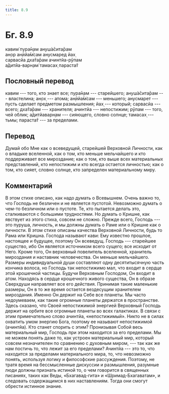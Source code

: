 ```yaml
---
title: 8.9
---
```


# Бг. 8.9
кавим̇ пура̄н̣ам ануш́а̄сита̄рам<br/>
ан̣ор ан̣ӣйа̄м̇сам анусмаред йах̣<br/>
сарвасйа дха̄та̄рам ачинтйа-рӯпам<br/>
а̄дитйа-варн̣ам̇ тамасах̣ параста̄т
## Пословный перевод

кавим --- того, кто знает все; пура̄н̣ам --- старейшего; ануш́а̄сита̄рам ---
властелина; ан̣ох̣ --- атома; ан̣ӣйа̄м̇сам --- меньшего; анусмарет --- пусть
сделает предметом размышления; йах̣ --- который; сарвасйа --- всего;
дха̄та̄рам --- хранителя; ачинтйа --- непостижим; рӯпам --- того, чей
облик; а̄дитйаварн̣ам --- сияющего, словно солнце; тамасах̣ --- тьмы;
параста̄т --- за пределами.

## Перевод

Думай обо Мне как о всеведущей, старейшей Верховной Личности, как о
владыке вселенной, как о том, кто меньше мельчайшего и кто поддерживает
все мироздание; как о том, кто выше всех материальных представлений, кто
непостижим и кто всегда остается личностью; как о том, кто сияет, словно
солнце, кто запределен материальному миру.

## Комментарий

В этом стихе описано, как надо думать о Всевышнем. Очень важно то, что
Господь не безличен и не является пустотой. Невозможно думать о чем-то
безличном или о пустоте. Те, кто пытается делать это, сталкиваются с
большими трудностями. Но думать о Кришне, как явствует из этого стиха,
совсем не сложно. Прежде всего, Господь --- это пуруша, личность, и мы
должны думать о Раме или о Кришне как о личности. В этом стихе описаны
качества Верховной Личности, будь то Рама или Кришна. Господа называют
кави: Ему известно прошлое, настоящее и будущее, поэтому Он всеведущ.
Господь --- старейшее существо, ибо Он является источником всего сущего;
все исходит от Него. Кроме того, Он верховный повелитель вселенной,
хранитель мироздания и наставник человечества. Он меньше мельчайшего.
Размеры индивидуальной души составляют одну десятитысячную часть кончика
волоса, но Господь так непостижимо мал, что входит в сердце этой
крошечной частицы. Будучи Верховным Господом, Он входит в атом. Находясь
в сердце крошечного живого существа, Он в образе Сверхдуши направляет
все его действия. Принимая такие маленькие размеры, Он в то же время
остается вездесущим хранителем мироздания. Именно Он держит на Себе все
планеты. Мы часто недоумеваем, как такие огромные планеты держатся в
пространстве. Здесь сказано, что Своей непостижимой энергией Верховный
Господь держит на орбите все огромные планеты во всех галактиках. В
связи с этим примечательно слово ачинтйа, «непостижимый». Никто не в
силах охватить умом энергию Бога, поэтому ее называют непостижимой
(ачинтйа). Кто станет спорить с этим? Пронизывая Собой весь материальный
мир, Господь при этом находится за его пределами. Мы не можем понять
даже то, как устроен материальный мир, который совсем незначителен по
сравнению с духовным миром, --- так как же нам постичь то, что лежит за
его пределами? Ачинтйа --- это то, что находится за пределами
материального мира, то, что невозможно понять, используя логику и
философские рассуждения. Поэтому, не тратя время на бессмысленные
дискуссии и размышления, разумные люди должны признать истиной то, о чем
говорится в священных писаниях, таких как Веды, «Бхагавад-гита» и
«Шримад-Бхагаватам», и следовать содержащимся в них наставлениям. Тогда
они смогут обрести истинное знание.
